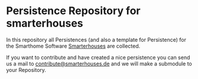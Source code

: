 # Persistence Repository for smarterhouses

In this repository all Persistences (and also a template for Persistence) for the Smarthome Software 
[Smarterhouses](http://www.smarterhouses.de) are collected.

If you want to contribute and have created a nice persistence you can send us a mail to
[contribute@smarterhouses.de](mailto:contribute@smarterhouses.de) and we will make
a submodule to your Repository. 
